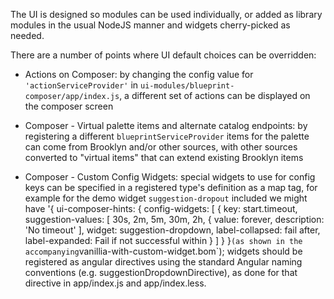 
The UI is designed so modules can be used individually, or added as library modules in the usual NodeJS manner 
and widgets cherry-picked as needed.

There are a number of points where UI default choices can be overridden:

* Actions on Composer: by changing the config value for `'actionServiceProvider'` in `ui-modules/blueprint-composer/app/index.js`,
  a different set of actions can be displayed on the composer screen

* Composer - Virtual palette items and alternate catalog endpoints:  by registering a different `blueprintServiceProvider`
  items for the palette can come from Brooklyn and/or other sources, with other sources converted to "virtual items" that
  can extend existing Brooklyn items

* Composer - Custom Config Widgets: special widgets to use for config keys can be specified in a registered type's
  definition as a map tag, for example for the demo widget `suggestion-dropout` included we might have 
      '{ ui-composer-hints: { config-widgets: [ { 
         key: start.timeout, suggestion-values: [ 30s, 2m, 5m, 30m, 2h, { value: forever, description: 'No timeout' ],
         widget: suggestion-dropdown, label-collapsed: fail after, label-expanded: Fail if not successful within } ] } }`
  (as shown in the accompanying `vanillia-with-custom-widget.bom`);
  widgets should be registered as angular directives using the standard Angular naming conventions 
  (e.g. suggestionDropdownDirective), as done for that directive in app/index.js and app/index.less.

<!--
  Licensed to the Apache Software Foundation (ASF) under one
  or more contributor license agreements.  See the NOTICE file
  distributed with this work for additional information
  regarding copyright ownership.  The ASF licenses this file
  to you under the Apache License, Version 2.0 (the
  "License"); you may not use this file except in compliance
  with the License.  You may obtain a copy of the License at

      http://www.apache.org/licenses/LICENSE-2.0

  Unless required by applicable law or agreed to in writing,
  software distributed under the License is distributed on an
  "AS IS" BASIS, WITHOUT WARRANTIES OR CONDITIONS OF ANY
  KIND, either express or implied.  See the License for the
  specific language governing permissions and limitations
  under the License.
-->
